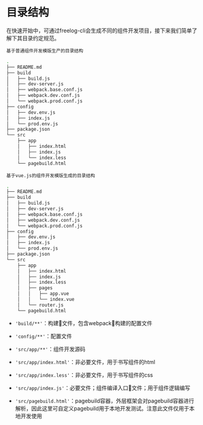 # 目录结构
在快速开始中，可通过freelog-cli会生成不同的组件开发项目，接下来我们简单了解下其目录约定规范。

`基于普通组件开发模版生产的目录结构`
```bash
.
├── README.md
├── build
│   ├── build.js
│   ├── dev-server.js
│   ├── webpack.base.conf.js
│   ├── webpack.dev.conf.js
│   └── webpack.prod.conf.js
├── config
│   ├── dev.env.js
│   ├── index.js
│   └── prod.env.js
├── package.json
└── src
    ├── app
    │   ├── index.html
    │   ├── index.js
    │   └── index.less
    └── pagebuild.html
```

`基于vue.js的组件开发模版生成的目录结构`
```bash 
.
├── README.md
├── build
│   ├── build.js
│   ├── dev-server.js
│   ├── webpack.base.conf.js
│   ├── webpack.dev.conf.js
│   └── webpack.prod.conf.js
├── config
│   ├── dev.env.js
│   ├── index.js
│   └── prod.env.js
├── package.json
└── src
    ├── app
    │   ├── index.html
    │   ├── index.js
    │   ├── index.less
    │   ├── pages
    │   │   ├── app.vue
    │   │   └── index.vue
    │   └── router.js
    └── pagebuild.html
```

- `'build/**'`：构建文件，包含webpack构建的配置文件

- `'config/**'`：配置文件

- `'src/app/**'`：组件开发源码

- `'src/app/index.html'`：非必要文件，用于书写组件的html

- `'src/app/index.less'`：非必要文件，用于书写组件的css

- `'src/app/index.js'`：必要文件；组件编译入口文件；用于组件逻辑编写

- `'src/pagebuild.html'`：pagebuild容器，外层框架会对pagebuild容器进行解析，因此这里可自定义pagebuild用于本地开发测试。注意此文件仅用于本地开发使用

